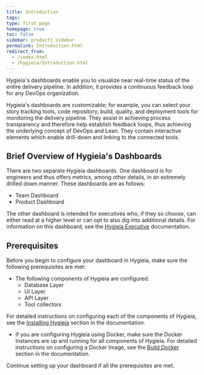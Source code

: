 ```yaml
---
title: Introduction
tags: 
type: first_page
homepage: true
toc: false
sidebar: product1_sidebar
permalink: Introduction.html
redirect_from:
  - /index.html
  - /hygieia/Introduction.html
---
```


Hygieia's dashboards enable you to visualize near real-time status of the entire delivery pipeline. In addition, it provides a continuous feedback loop for any DevOps organization.

Hygieia's dashboards are customizable; for example, you can select your story tracking tools, code repository, build, quality, and deployment tools for monitoring the delivery pipeline. They assist in achieving process transparency and therefore help establish feedback loops, thus achieving the underlying concept of DevOps and Lean. They contain interactive elements which enable drill-down and linking to the connected tools.

## Brief Overview of Hygieia's Dashboards

There are two separate Hygieia dashboards. One dashboard is for engineers and thus offers metrics, among other details, in an extremely drilled down manner. These dashboards are as follows:

- Team Dashboard
- Product Dashboard

The other dashboard is intended for executives who, if they so choose, can either read at a higher level or can opt to also dig into additional details. For information on this dashboard, see the [Hygieia Executive](https://hygieia.github.io/ExecDashboard/Introduction.html) documentation.

## Prerequisites

Before you begin to configure your dashboard in Hygieia, make sure the following prerequisites are met:

- The following components of Hygieia are configured:
  - Database Layer 
  - UI Layer
  - API Layer
  - Tool collectors
  
For detailed instructions on configuring each of the components of Hygieia, see the [Installing Hygieia](../hygieia/setup.md) section in the documentation.
  
- If you are configuring Hygieia using Docker, make sure the Docker Instances are up and running for all components of Hygieia.
  For detailed instructions on configuring a Docker Image, see the [Build Docker](../hygieia/Build/builddocker.md) section in the documentation.
  
Continue setting up your dashboard if all the prerequisites are met.

